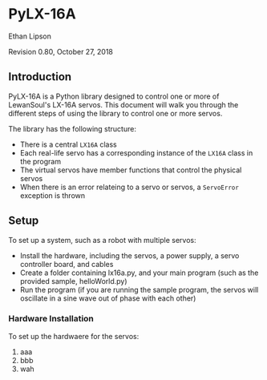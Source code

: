 # PyLX-16A
Ethan Lipson

Revision 0.80, October 27, 2018

## Introduction
PyLX-16A is a Python library designed to control one or more of LewanSoul's LX-16A servos. This document will walk you through the different steps of using the library to control one or more servos.

The library has the following structure:
* There is a central `LX16A` class
* Each real-life servo has a corresponding instance of the `LX16A` class in the program
* The virtual servos have member functions that control the physical servos
* When there is an error relateing to a servo or servos, a `ServoError` exception is thrown

## Setup

To set up a system, such as a robot with multiple servos:
* Install the hardware, including the servos, a power supply, a servo controller board, and cables
* Create a folder containing lx16a.py, and your main program (such as the provided sample, helloWorld.py)
* Run the program (if you are running the sample program, the servos will oscillate in a sine wave out of phase with each other)

### Hardware Installation

To set up the hardwaere for the servos:
1. aaa
2. bbb
3. wah
